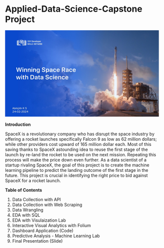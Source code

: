 # Applied-Data-Science-Capstone Project
![Applied-Data-Science-Capstone Project](Data%20Scinence%20Capstone-Presentation%20(1).jpg)

**Introduction**

SpaceX is a revolutionary company who has disrupt the space industry by offering a rocket launches specifically Falcon 9 as low as 62 million dollars; while other providers cost upward of 165 million dollar each. Most of this saving thanks to SpaceX astounding idea to reuse the first stage of the launch by re-land the rocket to be used on the next mission. Repeating this process will make the price down even further. As a data scientist of a startup rivaling SpaceX, the goal of this project is to create the machine learning pipeline to predict the landing outcome of the first stage in the future. This project is crucial in identifying the right price to bid against SpaceX for a rocket launch.

**Table of Contents**

1. Data Collection with API
2. Data Collection with Web Scraping
3. Data Wrangling
4. EDA with SQL
5. EDA with Visulaization Lab
6. Interactive Visual Analytics with Folium
7. Dashboard Application (Code)
8. Predictive Analysis - Machine Learning Lab
9. Final Presentation (Slide)
